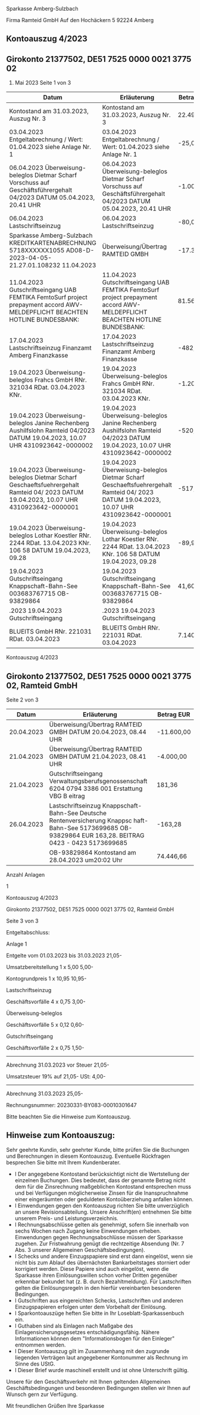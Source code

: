 Sparkasse Amberg-Sulzbach

<!-- image -->

Firma Ramteid GmbH Auf den Hochäckern 5 92224 Amberg

## Kontoauszug 4/2023

## Girokonto 21377502, DE51 7525 0000 0021 3775 02

1. Mai 2023 Seite 1 von 3

| Datum                                                                                                                                  | Erläuterung                                                                                                                            | Betrag EUR   |
|----------------------------------------------------------------------------------------------------------------------------------------|----------------------------------------------------------------------------------------------------------------------------------------|--------------|
| Kontostand am 31.03.2023, Auszug Nr. 3                                                                                                 | Kontostand am 31.03.2023, Auszug Nr. 3                                                                                                 | 22.499,19    |
| 03.04.2023 Entgeltabrechnung / Wert: 01.04.2023 siehe Anlage Nr. 1                                                                     | 03.04.2023 Entgeltabrechnung / Wert: 01.04.2023 siehe Anlage Nr. 1                                                                     | -25,05       |
| 06.04.2023 Überweisung-beleglos Dietmar Scharf Vorschuss auf Geschäftsführergehalt 04/2023 DATUM 05.04.2023, 20.41 UHR                 | 06.04.2023 Überweisung-beleglos Dietmar Scharf Vorschuss auf Geschäftsführergehalt 04/2023 DATUM 05.04.2023, 20.41 UHR                 | -1.000,00    |
| 06.04.2023 Lastschriftseinzug                                                                                                          | 06.04.2023 Lastschriftseinzug                                                                                                          | -80,00       |
| Sparkasse Amberg-Sulzbach KREDITKARTENABRECHNUNG 5718XXXXXX1055 AD08-D-2023-04-05-21.27.01.108232 11.04.2023                           | Überweisung/Übertrag RAMTEID GMBH                                                                                                      | -17.300,00   |
| 11.04.2023 Gutschriftseingang UAB FEMTIKA FemtoSurf project prepayment accord AWV-MELDEPFLICHT BEACHTEN HOTLINE BUNDESBANK:            | 11.04.2023 Gutschriftseingang UAB FEMTIKA FemtoSurf project prepayment accord AWV-MELDEPFLICHT BEACHTEN HOTLINE BUNDESBANK:            | 81.562,80    |
| 17.04.2023 Lastschriftseinzug Finanzamt Amberg Finanzkasse                                                                             | 17.04.2023 Lastschriftseinzug Finanzamt Amberg Finanzkasse                                                                             | -482,08      |
| 19.04.2023 Überweisung-beleglos Frahcs GmbH RNr. 321034 RDat. 03.04.2023 KNr.                                                          | 19.04.2023 Überweisung-beleglos Frahcs GmbH RNr. 321034 RDat. 03.04.2023 KNr.                                                          | -1.200,00    |
| 19.04.2023 Überweisung-beleglos Janine Rechenberg Aushilfslohn Ramteid 04/2023 DATUM 19.04.2023, 10.07 UHR 4310923642-0000002          | 19.04.2023 Überweisung-beleglos Janine Rechenberg Aushilfslohn Ramteid 04/2023 DATUM 19.04.2023, 10.07 UHR 4310923642-0000002          | -520,00      |
| 19.04.2023 Überweisung-beleglos Dietmar Scharf Geschaeftsfuehrergehalt Ramteid 04/ 2023 DATUM 19.04.2023, 10.07 UHR 4310923642-0000001 | 19.04.2023 Überweisung-beleglos Dietmar Scharf Geschaeftsfuehrergehalt Ramteid 04/ 2023 DATUM 19.04.2023, 10.07 UHR 4310923642-0000001 | -517,92      |
| 19.04.2023 Überweisung-beleglos Lothar Koestler RNr. 2244 RDat. 13.04.2023 KNr. 106 58 DATUM 19.04.2023, 09.28                         | 19.04.2023 Überweisung-beleglos Lothar Koestler RNr. 2244 RDat. 13.04.2023 KNr. 106 58 DATUM 19.04.2023, 09.28                         | -89,96       |
| 19.04.2023 Gutschriftseingang Knappschaft-Bahn-See 003683767715 OB-93829864                                                            | 19.04.2023 Gutschriftseingang Knappschaft-Bahn-See 003683767715 OB-93829864                                                            | 41,60        |
| .2023 19.04.2023 Gutschriftseingang                                                                                                    | .2023 19.04.2023 Gutschriftseingang                                                                                                    |              |
| BLUEITS GmbH RNr. 221031 RDat. 03.04.2023                                                                                              | BLUEITS GmbH RNr. 221031 RDat. 03.04.2023                                                                                              | 7.140,00     |

<!-- image -->

Kontoauszug 4/2023

## Girokonto 21377502, DE51 7525 0000 0021 3775 02,  Ramteid GmbH

Seite 2 von 3

| Datum      | Erläuterung                                                                                                                                                 | Betrag EUR   |
|------------|-------------------------------------------------------------------------------------------------------------------------------------------------------------|--------------|
| 20.04.2023 | Überweisung/Übertrag RAMTEID GMBH DATUM 20.04.2023, 08.44 UHR                                                                                               | -11.600,00   |
| 21.04.2023 | Überweisung/Übertrag RAMTEID GMBH DATUM 21.04.2023, 08.41 UHR                                                                                               | -4.000,00    |
| 21.04.2023 | Gutschriftseingang Verwaltungsberufsgenossenschaft 6204 0794 3386 001 Erstattung VBG B eitrag                                                               | 181,36       |
| 26.04.2023 | Lastschriftseinzug Knappschaft-Bahn-See Deutsche Rentenversicherung Knappsc haft-Bahn-See 5173699685 OB-93829864 EUR 163,28. BEITRAG 0423 - 0423 5173699685 | -163,28      |
|            | OB-93829864 Kontostand am 28.04.2023 um20:02 Uhr                                                                                                            | 74.446,66    |

Anzahl Anlagen

1

<!-- image -->

Kontoauszug 4/2023

Girokonto 21377502, DE51 7525 0000 0021 3775 02,  Ramteid GmbH

Seite 3 von 3

Entgeltabschluss:

Anlage     1

Entgelte vom 01.03.2023 bis 31.03.2023                              21,05-

Umsatzbereitstellung        1 x    5,00                5,00-

Kontogrundpreis             1 x   10,95               10,95-

Lastschriftseinzug

Geschäftsvorfälle          4 x    0,75                3,00-

Überweisung-beleglos

Geschäftsvorfälle          5 x    0,12                0,60-

Gutschriftseingang

Geschäftsvorfälle          2 x    0,75                1,50-

--------------

Abrechnung 31.03.2023 vor Steuer                                    21,05-

Umsatzsteuer  19%  auf          21,05-                 USt:          4,00-

--------------

Abrechnung 31.03.2023                                               25,05-

Rechnungsnummer: 20230331-BY083-00010301647

Bitte beachten Sie die Hinweise zum Kontoauszug.

## Hinweise zum Kontoauszug:

Sehr geehrte Kundin, sehr geehrter Kunde, bitte prüfen Sie die Buchungen und Berechnungen in diesem Kontoauszug. Eventuelle Rückfragen besprechen Sie bitte mit Ihrem Kundenberater.

- l Der angegebene Kontostand berücksichtigt nicht die Wertstellung der einzelnen Buchungen. Dies bedeutet, dass der genannte Betrag nicht dem für die Zinsrechnung maßgeblichen Kontostand entsprechen muss und bei Verfügungen möglicherweise Zinsen für die Inanspruchnahme einer eingeräumten oder geduldeten Kontoüberziehung anfallen können.
- l Einwendungen gegen den Kontoauszug richten Sie bitte unverzüglich an unsere Revisionsabteilung. Unsere Anschrift(en) entnehmen Sie bitte unserem Preis- und Leistungsverzeichnis.
- l Rechnungsabschlüsse gelten als genehmigt, sofern Sie innerhalb von sechs Wochen nach Zugang keine Einwendungen erheben. Einwendungen gegen Rechnungsabschlüsse müssen der Sparkasse zugehen. Zur Fristwahrung genügt die rechtzeitige Absendung (Nr. 7 Abs. 3 unserer Allgemeinen Geschäftsbedingungen).
- l Schecks und andere Einzugspapiere sind erst dann eingelöst, wenn sie nicht bis zum Ablauf des übernächsten Bankarbeitstages storniert oder korrigiert werden. Diese Papiere sind auch eingelöst, wenn die Sparkasse ihren Einlösungswillen schon vorher Dritten gegenüber erkennbar bekundet hat (z. B. durch Bezahltmeldung). Für Lastschriften gelten die Einlösungsregeln in den hierfür vereinbarten besonderen Bedingungen.
- l Gutschriften aus eingereichten Schecks, Lastschriften und anderen Einzugspapieren erfolgen unter dem Vorbehalt der Einlösung.
- l Sparkontoauszüge heften Sie bitte in Ihr Loseblatt-Sparkassenbuch ein.
- l Guthaben sind als Einlagen nach Maßgabe des Einlagensicherungsgesetzes entschädigungsfähig. Nähere Informationen können dem "Informationsbogen für den Einleger" entnommen werden.
- l Dieser Kontoauszug gilt im Zusammenhang mit den zugrunde liegenden Verträgen laut angegebener Kontonummer als Rechnung im Sinne des UStG.
- l Dieser Brief wurde maschinell erstellt und ist ohne Unterschrift gültig.

Unsere für den Geschäftsverkehr mit Ihnen geltenden Allgemeinen Geschäftsbedingungen und besonderen Bedingungen stellen wir Ihnen auf Wunsch gern zur Verfügung.

Mit freundlichen Grüßen Ihre Sparkasse